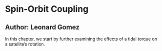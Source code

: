 # Spin-Orbit Coupling
## Author: Leonard Gomez

In this chapter, we start by further examining the effects of a tidal torque on a satellite’s rotation.
